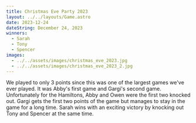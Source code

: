 ```yaml
---
title: Christmas Eve Party 2023
layout: ../../layouts/Game.astro
date: 2023-12-24
dateString: December 24, 2023
winners:
  - Sarah
  - Tony
  - Spencer
images:
  - ../../assets/images/christmas_eve_2023.jpg
  - ../../assets/images/christmas_eve_2023_2.jpg
---
```


We played to only 3 points since this was one of the largest games we've ever played. It was Abby's first game and Gargi's second game. Unfortunately for the Hamiltons, Abby and Owen were the first two knocked out. Gargi gets the first two points of the game but manages to stay in the game for a long time. Sarah wins with an exciting victory by knocking out Tony and Spencer at the same time.

